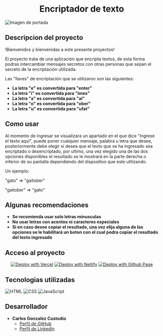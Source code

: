 <h1 align="center"> Encriptador de texto </h1>

<img src="https://i.blogs.es/6885b6/cifrado/1366_521.jpg" alt="Imagen de portada">

<h2>Descripcion del proyecto</h2>

!Bienvenidos y bienvenidas a este presente proyectos!

El proyecto trata de una aplicación que encripta textos, de esta forma podras intercambiar mensajes secretos con otras personas que sepan el secreto de la encriptación utilizada.

Las "llaves" de encriptación que se utilizaron son las siguientes:

- **La letra "e" es convertida para "enter"**
- **La letra "i" es convertida para "imes"**
- **La letra "a" es convertida para "ai"**
- **La letra "o" es convertida para "ober"**
- **La letra "u" es convertida para "ufat"**

<h2>Como usar</h2>

Al momento de ingresar se visualizara un apartado en el que dice "Ingrese el texto aqui", puede poner cualquier mensaje, palabra u letra que desee, posteriormente debe elegir si desea que el texto que se ha ingresado sea encriptado o desencriptado, por ultimo, una vez elegido una de las dos opciones disponibles el resultado se le mostrará en la parte derecha o inferior de su pantalla dependiendo del dispositivo que este utilizando.

Un ejemplo:

<p>"gato" => "gaitober"</p>
<p>"gaitober" => "gato"</p>

<h2>Algunas recomendaciones</h2>

- **Se recomienda usar solo letras minusculas**
- **No usar letras con acentos ni caracteres especiales**
- **Si en caso desee copiar el resultado, una vez elija alguna de las opciones se le habilitará un boton con el cual podra copiar el resultado del texto ingresado**

<h2>Acceso al proyecto</h2>
<p align="center">
  <a href="https://encriptador-de-texto-lyart.vercel.app/" target="_blank"><img src="https://vercel.com/button" alt="Deploy with Vercel"/></a>
  <a href="https://encriptador-de-texto-project-alura.netlify.app/" target="_blank"><img src="https://www.netlify.com/img/deploy/button.svg" alt="Deploy with Netlify"></a>
  <a href="https://carlosgc-lp.github.io/Encriptador-de-texto/" target="_blank"><img src="https://img.shields.io/badge/GitHub%20Page-black?style=for-the-badge&logo=github&logoColor=white" alt="Deploy with Github Page"></a>
</p>

<h2>Tecnologias utilizadas</h2>

<img src="https://img.shields.io/badge/HTML-E34F26?style=for-the-badge&logo=html5&logoColor=white" alt="HTML">
<img src="https://img.shields.io/badge/CSS-1572B6?style=for-the-badge&logo=css3&logoColor=white" alt="CSS">
<img src="https://img.shields.io/badge/JavaScript-F7DF1E?style=for-the-badge&logo=javascript&logoColor=black" alt="JavaScript">

<h2>Desarrollador</h2>

- **Carlos Gonzalez Custodio**
   - <a href="https://github.com/CarlosGC-LP" target="_blank">Perfil de GitHub</a>
   - <a href="https://www.linkedin.com/in/carlos-alberto-gonzalez-custodio" target="_blank">Perfil de LinkedIn</a>
